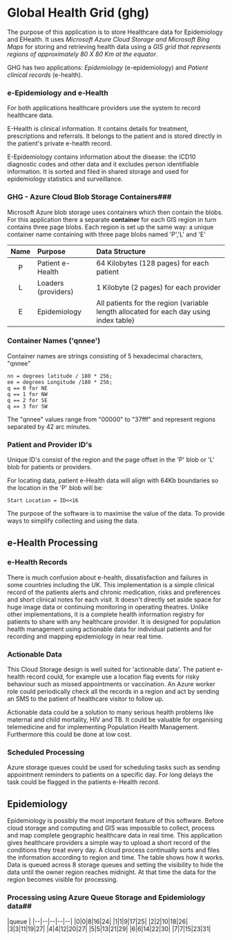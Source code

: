 # Global Health Grid (ghg) #

The purpose of this application is to store Healthcare data for Epidemiology and EHealth. It uses *Microsoft Azure Cloud Storage and Microsoft Bing Maps* for storing and retrieving health data using a *GIS grid that represents regions of approximately 80 X 80 Km at the equator*.

GHG has two applications: *Epidemiology* (e-epidemiology) and *Patient clinical records* (e-health).

### e-Epidemiology and e-Health ###
 
For both applications healthcare providers use the system to record healthcare data.

E-Health is clinical information. It contains details for treatment, prescriptions and referrals. It belongs to the patient and is stored directly in the patient's private e-health record.

E-Epidemiology contains information about the disease: the ICD10 diagnostic codes and other data and it excludes person identifiable information. It is sorted and filed in shared storage and used for epidemiology statistics and surveillance.

   
### GHG - Azure Cloud Blob Storage Containers###

Microsoft Azure blob storage uses containers which then contain the blobs. For this application there a separate **container** for each GIS region in turn contains three page blobs. Each region is set up the same way: a unique container name containing with three page blobs named 'P','L' and 'E'

Name|Purpose|Data Structure
:--:|:------------------------------|:------------------------|
P | Patient e-Health|64 Kilobytes (128 pages) for each patient
L | Loaders (providers)| 1 Kilobyte (2 pages) for each provider
E | Epidemiology|All patients for the region (variable length allocated for each day using index table)


### Container Names ('qnnee') ### 

Container names are strings consisting of 5 hexadecimal characters, "qnnee"

    nn = degrees latitude / 180 * 256;
    ee = degrees Longitude /180 * 256;
    q == 0 for NE
    q == 1 for NW
    q == 2 for SE
    q == 3 for SW

The "qnnee" values range from "00000" to "37fff" and represent regions separated by 42 arc minutes.

### Patient and Provider ID's ##

Unique ID's consist of the region and the page offset in the 'P' blob or 'L' blob for patients or providers.

For locating data, patient e-Health data will align with 64Kb boundaries so the location in the 'P' blob will be: 


    Start Location = ID<<16



The purpose of the software is to maximise the value of the data. To provide ways to simplify collecting and using the data.

## e-Health Processing ## 
 
### e-Health Records ##
There is much confusion about e-health, dissatisfaction and failures in some countries including the UK. This implementation is a simple clinical record of the patients alerts and chronic medication, risks and preferences and short clinical notes for each visit. It doesn't directly set aside space for huge image data or continuing monitoring in operating theatres. Unlike other implementations, it is a complete health information registry for patients to share with any healthcare provider. It is designed for population health management using actionable data for individual patients and for recording and mapping epidemiology in near real time.

### Actionable Data ##
This Cloud Storage design is well suited for 'actionable data'. The patient e-health record could, for example use a location flag events for risky behaviour such as missed appointments or vaccination. An Azure worker role could periodically check all the records in a region and act by sending an SMS to the patient of healthcare visitor to follow up.

Actionable data could be a solution to many serious health problems like maternal and child mortality, HIV and TB. It could be valuable for organising telemedicine and for implementing Population Health Management. Furthermore this could be done at low cost.

### Scheduled Processing ## 
Azure storage queues could be used for scheduling tasks such as sending appointment reminders to patients on a specific day. For long delays the task could be flagged in the patients e-Health record.

## Epidemiology ## 
Epidemiology is possibly the most important feature of this software. Before cloud storage and computing and GIS was impossible to collect, process and map complete geographic healthcare data in real time.
This application gives healthcare providers a simple way to upload a short record of the conditions they treat every day. A cloud process continually sorts and files the information according to region and time.
The table shows how it works. Data is queued across 8 storage queues and setting the visibility to hide the data until the owner region reaches midnight. At that time the data for the region becomes visible for processing.  

### Processing using Azure Queue Storage and Epidemiology data##

|queue |
|--|--|--|--|--|
|0|0|8|16|24|
|1|1|9|17|25|
|2|2|10|18|26|
|3|3|11|19|27|
|4|4|12|20|27|
|5|5|13|21|29|
|6|6|14|22|30|
|7|7|15|23|31|
